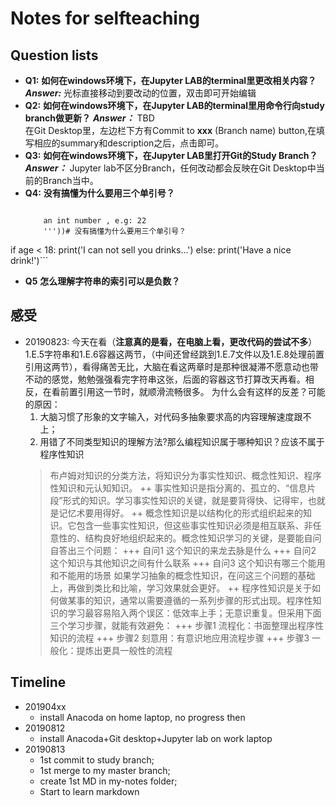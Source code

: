 # Notes for selfteaching

## Question lists
+ **Q1:** **如何在windows环境下，在Jupyter LAB的terminal里更改相关内容？**
  ***Answer:*** 光标直接移动到要改动的位置，双击即可开始编辑
+ **Q2:** **如何在windows环境下，在Jupyter LAB的terminal里用命令行向study branch做更新？**
  ***Answer：*** TBD  
    在Git Desktop里，左边栏下方有Commit to **xxx** (Branch name) button,在填写相应的summary和description之后，点击即可。
+ **Q3:** **如何在windows环境下，在Jupyter LAB里打开Git的Study Branch？**
  ***Answer：*** Jupyter lab不区分Branch，任何改动都会反映在Git Desktop中当前的Branch当中。  
+ **Q4:**  **没有搞懂为什么要用三个单引号？**
   >```age = int(input('''Please tell me your age: 
          an int number , e.g: 22
          '''))# 没有搞懂为什么要用三个单引号？
if age < 18:
    print('I can not sell you drinks...')
else:
    print('Have a nice drink!')```

+ **Q5** **怎么理解字符串的索引可以是负数？**


## 感受

+ 20190823: 今天在看（**注意真的是看，在电脑上看，更改代码的尝试不多**）1.E.5字符串和1.E.6容器这两节，（中间还曾经跳到1.E.7文件以及1.E.8处理前置引用这两节），看得痛苦无比，大脑在看这两章时是那种很凝滞不愿意动也带不动的感觉，勉勉强强看完字符串这张，后面的容器这节打算改天再看。相反，在看前置引用这一节时，就顺滑流畅很多。
 为什么会有这样的反差？可能的原因：
   1. 大脑习惯了形象的文字输入，对代码多抽象要求高的内容理解速度跟不上；
   2. 用错了不同类型知识的理解方法?那么编程知识属于哪种知识？应该不属于程序性知识
   >布卢姆对知识的分类方法，将知识分为事实性知识、概念性知识、程序性知识和元认知知识。
   ++ 事实性知识是指分离的、孤立的、“信息片段”形式的知识。学习事实性知识的关键，就是要背得快、记得牢，也就是记忆术要用得好。
   ++ 概念性知识是以结构化的形式组织起来的知识。它包含一些事实性知识，但这些事实性知识必须是相互联系、非任意性的、结构良好地组织起来的。概念性知识学习的关键，是要能自问自答出三个问题：
     +++ 自问1 这个知识的来龙去脉是什么
     +++ 自问2 这个知识与其他知识之间有什么联系
     +++ 自问3 这个知识有哪三个能用和不能用的场景
   如果学习抽象的概念性知识，在问这三个问题的基础上，再做到类比和比喻，学习效果就会更好。
   ++ 程序性知识是关于如何做某事的知识，通常以需要遵循的一系列步骤的形式出现。程序性知识的学习最容易陷入两个误区：低效率上手；无意识重复。但采用下面三个学习步骤，就能有效避免：
    +++ 步骤1 流程化：书面整理出程序性知识的流程
    +++ 步骤2 刻意用：有意识地应用流程步骤
    +++ 步骤3 一般化：提炼出更具一般性的流程

## Timeline
 + 201904xx 
    + install Anacoda on home laptop, no progress then
 + 20190812 
    + install Anacoda+Git desktop+Jupyter lab on work laptop
 + 20190813 
    + 1st commit to study branch; 
    + 1st merge to my master branch;
    + create 1st MD in my-notes folder;
    + Start to learn markdown
  